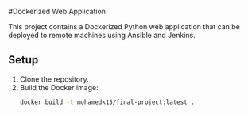 #Dockerized Web Application

This project contains a Dockerized Python web application that can be deployed to remote machines using Ansible and Jenkins.

## Setup

1. Clone the repository.
2. Build the Docker image:
   ```bash
   docker build -t mohamedk15/final-project:latest .
